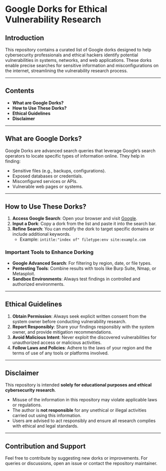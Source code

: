 # **Google Dorks for Ethical Vulnerability Research**

## **Introduction**  
This repository contains a curated list of Google dorks designed to help cybersecurity professionals and ethical hackers identify potential vulnerabilities in systems, networks, and web applications. These dorks enable precise searches for sensitive information and misconfigurations on the internet, streamlining the vulnerability research process.

---

## **Contents**   
- **What are Google Dorks?**  
- **How to Use These Dorks?**  
- **Ethical Guidelines**  
- **Disclaimer**  

---

## **What are Google Dorks?**  
Google Dorks are advanced search queries that leverage Google’s search operators to locate specific types of information online. They help in finding:  
- Sensitive files (e.g., backups, configurations).  
- Exposed databases or credentials.  
- Misconfigured services or APIs.  
- Vulnerable web pages or systems.  

---

## **How to Use These Dorks?**  
1. **Access Google Search**: Open your browser and visit [Google](https://www.google.com).  
2. **Input a Dork**: Copy a dork from the list and paste it into the search bar.  
3. **Refine Search**: You can modify the dork to target specific domains or include additional keywords.  
   - Example: `intitle:"index of" filetype:env site:example.com`  

### **Important Tools to Enhance Dorking**  
- **Google Advanced Search**: For filtering by region, date, or file types.  
- **Pentesting Tools**: Combine results with tools like Burp Suite, Nmap, or Metasploit.  
- **Sandbox Environments**: Always test findings in controlled and authorized environments.  

---

## **Ethical Guidelines**  
1. **Obtain Permission**: Always seek explicit written consent from the system owner before conducting vulnerability research.  
2. **Report Responsibly**: Share your findings responsibly with the system owner, and provide mitigation recommendations.  
3. **Avoid Malicious Intent**: Never exploit the discovered vulnerabilities for unauthorized access or malicious activities.  
4. **Follow Laws and Policies**: Adhere to the laws of your region and the terms of use of any tools or platforms involved.  

---

## **Disclaimer**  
This repository is intended **solely for educational purposes and ethical cybersecurity research**.  
- Misuse of the information in this repository may violate applicable laws or regulations.  
- The author is **not responsible** for any unethical or illegal activities carried out using this information.  
- Users are advised to act responsibly and ensure all research complies with ethical and legal standards.  

---

## **Contribution and Support**  
Feel free to contribute by suggesting new dorks or improvements. For queries or discussions, open an issue or contact the repository maintainer.  